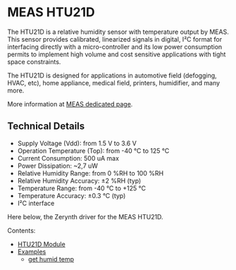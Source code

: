 # MEAS HTU21D

The HTU21D is a relative humidity sensor with temperature output by MEAS. This sensor provides calibrated, linearized signals in digital, I²C format for interfacing directly with a micro-controller and its low power consumption permits to implement high volume and cost sensitive applications with tight space constraints.

The HTU21D is designed for applications in automotive field (defogging, HVAC, etc), home appliance, medical field, printers, humidifier, and many more.

More information at [MEAS dedicated page](http://www.te.com/usa-en/product-CAT-HSC0004.html#mdp-tabs-content).

## Technical Details


* Supply Voltage (Vdd): from 1.5 V to 3.6 V
* Operation Temperature (Top): from -40 °C to 125 °C
* Current Consumption: 500 uA max
* Power Dissipation: ~2,7 uW
* Relative Humidity Range: from 0 %RH to 100 %RH
* Relative Humidity Accuracy: ±2 %RH (typ)
* Temperature Range: from -40 °C to +125 °C
* Temperature Accuracy: ±0.3 °C (typ)
* I²C interface

Here below, the Zerynth driver for the MEAS HTU21D.


Contents:

-   [HTU21D Module](/latest/reference/libs/meas/htu21d/docs/htu21d/)
-   [Examples](/latest/reference/libs/meas/htu21d/docs/examples/)
    -   [get humid temp](/latest/reference/libs/meas/htu21d/docs/examples/#read-humidity-and-temperature-values-from-htu21d)
<!--stackedit_data:
eyJoaXN0b3J5IjpbLTg2NTcwNTYwOF19
-->
